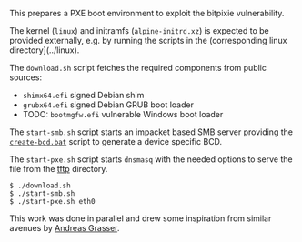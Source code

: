 This prepares a PXE boot environment to exploit the bitpixie vulnerability.

The kernel (`linux`) and initramfs (`alpine-initrd.xz`) is expected to be provided externally,
e.g. by running the scripts in the (corresponding linux directory](../linux).

The `download.sh` script fetches the required components from public sources:
 - `shimx64.efi` signed Debian shim
 - `grubx64.efi` signed Debian GRUB boot loader
 - TODO: `bootmgfw.efi` vulnerable Windows boot loader

The `start-smb.sh` script starts an impacket based SMB server providing the 
[`create-bcd.bat`](./smb/create-bcd.bat) script to generate a device specific
BCD.

The `start-pxe.sh` script starts `dnsmasq` with the needed options to serve
the file from the [tftp](./tftp/) directory.

```
$ ./download.sh
$ ./start-smb.sh
$ ./start-pxe.sh eth0
```

This work was done in parallel and drew some inspiration from similar avenues by [Andreas Grasser](https://github.com/andigandhi/bitpixie/).
